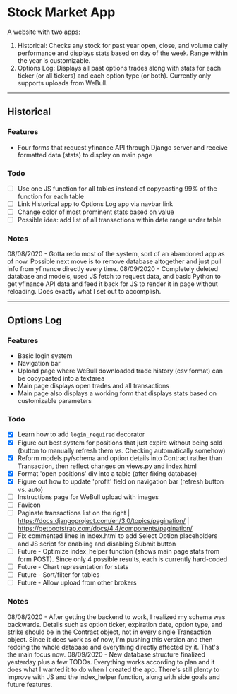 # Stock Market App
A website with two apps:
1. Historical: Checks any stock for past year open, close, and volume daily performance and displays stats based on day of the week.
    Range within the year is customizable.
2. Options Log: Displays all past options trades along with stats for each ticker (or all tickers) and each option type (or both).
    Currently only supports uploads from WeBull.
---
## Historical
### Features
- Four forms that request yfinance API through Django server and receive formatted data (stats) to display on main page
### Todo
- [ ] Use one JS function for all tables instead of copypasting 99% of the function for each table
- [ ] Link Historical app to Options Log app via navbar link
- [ ] Change color of most prominent stats based on value
- [ ] Possible idea: add list of all transactions within date range under table
### Notes
08/08/2020 - Gotta redo most of the system, sort of an abandoned app as of now. Possible next move is to remove database altogether and just pull info from yfinance directly every time.
08/09/2020 - Completely deleted database and models, used JS fetch to request data, and basic Python to get yfinance API data and feed it back for JS to render it in page without reloading. Does exactly what I set out to accomplish.

---
## Options Log
### Features
- Basic login system
- Navigation bar
- Upload page where WeBull downloaded trade history (csv format) can be copypasted into a textarea
- Main page displays open trades and all transactions
- Main page also displays a working form that displays stats based on customizable parameters
### Todo
- [x] Learn how to add `login_required` decorator
- [x] Figure out best system for positions that just expire without being sold (button to manually refresh them vs. Checking automatically somehow)
- [x] Reform models.py/schema and option details into Contract rather than Transaction, then reflect changes on views.py and index.html
- [x] Format 'open positions' div into a table (after fixing database)
- [x] Figure out how to update 'profit' field on navigation bar (refresh button vs. auto)
- [ ] Instructions page for WeBull upload with images
- [ ] Favicon
- [ ] Paginate transactions list on the right | https://docs.djangoproject.com/en/3.0/topics/pagination/ | https://getbootstrap.com/docs/4.4/components/pagination/
- [ ] Fix commented lines in index.html to add Select Option placeholders and JS script for enabling and disabling Submit button
- [ ] Future - Optimize index_helper function (shows main page stats from form POST). Since only 4 possible results, each is currently hard-coded
- [ ] Future - Chart representation for stats
- [ ] Future - Sort/filter for tables
- [ ] Future - Allow upload from other brokers
### Notes
08/08/2020 - After getting the backend to work, I realized my schema was backwards. Details such as option ticker, expiration date, option type, and strike should be in the Contract object, not in every single Transaction object. Since it does work as of now, I'm pushing this version and then redoing the whole database and everything directly affected by it. That's the main focus now.
08/09/2020 - New database structure finalized yesterday plus a few TODOs. Everything works according to plan and it does what I wanted it to do when I created the app. There's still plenty to improve with JS and the index_helper function, along with side goals and future features.
